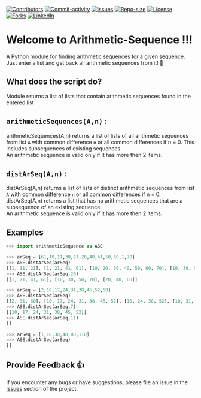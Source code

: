 [![Contributors][contributors-shield]][contributors-url]
[![Commit-activity][commit-activity-shield]][commit-activity-url]
[![Issues][issues-shield]][issues-url]
[![Repo-size][repo-size-shield]][repo-size-url]
[![License][license-shield]][license-url]  
[![Forks][forks-shield]][forks-url]
[![LinkedIn][linkedin-shield]][linkedin-url]

# Welcome to Arithmetic-Sequence !!!

A Python module for finding arithmetic sequences for a given sequence.  
Just enter a list and get back all arithmetic sequences from it! 🚀

## What does the script do?

Module returns a list of lists that contain arithmetic sequences found in the entered list

## `arithmeticSequences(A,n)` :
arithmeticSequences(A,n) returns a list of lists of all arithmetic sequences from list `A` with common difference `n` or all common differences if n = 0. This includes subsequences of existing sequences.  
An arithmetic sequence is valid only if it has more then 2 items.

## `distArSeq(A,n)` :
distArSeq(A,n) returns a list of lists of distinct arithmetic sequences from list `A` with common difference `n` or all common differences if n = 0.  
distArSeq(A,n) returns a list that has no arithmetic sequences that are a subsequence of an existing sequence.  
An arithmetic sequence is valid only if it has more then 2 items.

<!--- 
## How to use it
#### 1. Clone this repository:
```bash
$ git clone https://github.com/StokicDusan/Arithmetic-Sequence.git
$ cd Arithmetic-Sequence/
```
--->

## Examples
```python
>>> import arithmeticSequence as ASE

>>> arSeq = [61,10,11,30,21,20,40,41,50,60,1,70]
>>> ASE.distArSeq(arSeq)
[[1, 11, 21], [1, 21, 41, 61], [10, 20, 30, 40, 50, 60, 70], [10, 30, 50, 70], [10, 40, 70], [20, 40, 60]]
>>> ASE.distArSeq(arSeq,20)
[[1, 21, 41, 61], [10, 30, 50, 70], [20, 40, 60]]

>>> arSeq = [2,10,17,24,31,38,45,52,60]
>>> ASE.distArSeq(arSeq)
[[2, 31, 60], [10, 17, 24, 31, 38, 45, 52], [10, 24, 38, 52], [10, 31, 52], [17, 31, 45]]
>>> ASE.distArSeq(arSeq,7)
[[10, 17, 24, 31, 38, 45, 52]]
>>> ASE.distArSeq(arSeq,11)
[]

>>> arSeq = [1,10,30,40,80,110]
>>> ASE.distArSeq(arSeq)
[]
```

## Provide Feedback 👍

If you encounter any bugs or have suggestions, please file an issue in the [Issues][issues-url] section of the project.

[contributors-shield]: https://img.shields.io/github/contributors/StokicDusan/Arithmetic-Sequence
[contributors-url]: https://github.com/StokicDusan/Arithmetic-Sequence/graphs/contributors
[forks-shield]: https://img.shields.io/github/forks/StokicDusan/Arithmetic-Sequence?style=social
[forks-url]: https://github.com/StokicDusan/Arithmetic-Sequence/network/members
[issues-shield]: https://img.shields.io/github/issues/StokicDusan/Arithmetic-Sequence
[issues-url]: https://github.com/StokicDusan/Arithmetic-Sequence/issues
[commit-activity-shield]: https://img.shields.io/github/last-commit/StokicDusan/Arithmetic-Sequence
[commit-activity-url]: https://github.com/StokicDusan/Arithmetic-Sequence/graphs/commit-activity
[license-url]: https://github.com/StokicDusan/Arithmetic-Sequence/blob/main/LICENSE
[license-shield]: https://img.shields.io/github/license/StokicDusan/Arithmetic-Sequence
[repo-size-shield]: https://img.shields.io/github/repo-size/StokicDusan/Arithmetic-Sequence
[repo-size-url]: https://img.shields.io/github/repo-size/StokicDusan/Arithmetic-Sequence
[linkedin-shield]: https://img.shields.io/badge/LinkedIn-0077B5?style=plastice&logo=linkedin&logoColor=white
[linkedin-url]: https://linkedin.com/in/stokicdusan
